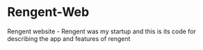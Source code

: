 # Rengent-Web
Rengent website - Rengent was my startup and this is its code for describing the app and features of rengent
